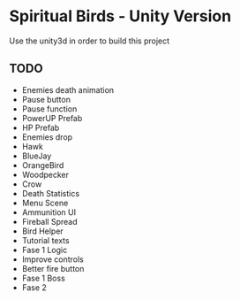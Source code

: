 # Spiritual Birds - Unity Version

Use the unity3d in order to build this project

## TODO

- Enemies death animation
- Pause button
- Pause function
- PowerUP Prefab
- HP Prefab
- Enemies drop
- Hawk
- BlueJay
- OrangeBird
- Woodpecker
- Crow
- Death Statistics
- Menu Scene
- Ammunition UI
- Fireball Spread
- Bird Helper
- Tutorial texts
- Fase 1 Logic
- Improve controls
- Better fire button
- Fase 1 Boss
- Fase 2

